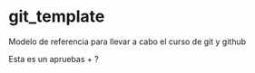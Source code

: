 # git_template
Modelo de referencia para llevar a cabo el curso de git y github


Esta es un apruebas + ?
